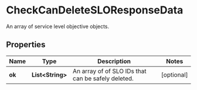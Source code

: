 # CheckCanDeleteSLOResponseData

An array of service level objective objects.

## Properties

| Name   | Type                   | Description                                        | Notes      |
| ------ | ---------------------- | -------------------------------------------------- | ---------- |
| **ok** | **List&lt;String&gt;** | An array of of SLO IDs that can be safely deleted. | [optional] |
